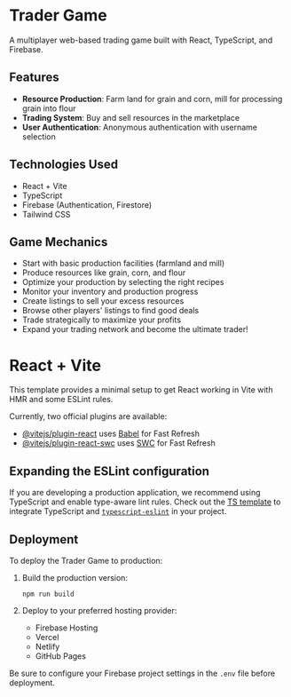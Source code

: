 # Trader Game

A multiplayer web-based trading game built with React, TypeScript, and Firebase.

## Features

- **Resource Production**: Farm land for grain and corn, mill for processing grain into flour
- **Trading System**: Buy and sell resources in the marketplace
- **User Authentication**: Anonymous authentication with username selection

## Technologies Used

- React + Vite
- TypeScript
- Firebase (Authentication, Firestore)
- Tailwind CSS

## Game Mechanics

- Start with basic production facilities (farmland and mill)
- Produce resources like grain, corn, and flour
- Optimize your production by selecting the right recipes
- Monitor your inventory and production progress
- Create listings to sell your excess resources
- Browse other players' listings to find good deals
- Trade strategically to maximize your profits
- Expand your trading network and become the ultimate trader!

# React + Vite

This template provides a minimal setup to get React working in Vite with HMR and some ESLint rules.

Currently, two official plugins are available:

- [@vitejs/plugin-react](https://github.com/vitejs/vite-plugin-react/blob/main/packages/plugin-react/README.md) uses [Babel](https://babeljs.io/) for Fast Refresh
- [@vitejs/plugin-react-swc](https://github.com/vitejs/vite-plugin-react-swc) uses [SWC](https://swc.rs/) for Fast Refresh

## Expanding the ESLint configuration

If you are developing a production application, we recommend using TypeScript and enable type-aware lint rules. Check out the [TS template](https://github.com/vitejs/vite/tree/main/packages/create-vite/template-react-ts) to integrate TypeScript and [`typescript-eslint`](https://typescript-eslint.io) in your project.

## Deployment

To deploy the Trader Game to production:

1. Build the production version:
   ```
   npm run build
   ```

2. Deploy to your preferred hosting provider:
   - Firebase Hosting
   - Vercel
   - Netlify
   - GitHub Pages

Be sure to configure your Firebase project settings in the `.env` file before deployment.
